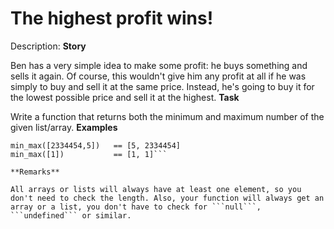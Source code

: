 # The highest profit wins!
Description:
**Story**

Ben has a very simple idea to make some profit: he buys something and sells it again. Of course, this wouldn't give him any profit at all if he was simply to buy and sell it at the same price. Instead, he's going to buy it for the lowest possible price and sell it at the highest.
**Task**

Write a function that returns both the minimum and maximum number of the given list/array.
**Examples**

```min_max([1,2,3,4,5])   == [1,5]
min_max([2334454,5])   == [5, 2334454]
min_max([1])           == [1, 1]```

**Remarks**

All arrays or lists will always have at least one element, so you don't need to check the length. Also, your function will always get an array or a list, you don't have to check for ```null```, ```undefined``` or similar.
